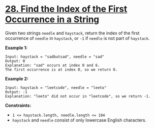 # **[28. Find the Index of the First Occurrence in a String](https://leetcode.com/problems/find-the-index-of-the-first-occurrence-in-a-string/)**

Given two strings ``needle`` and ``haystack``, return the index of the first occurrence of ``needle`` in ``haystack``, or ``-1`` if ``needle`` is not part of ``haystack``.

**Example 1:**
```
Input: haystack = "sadbutsad", needle = "sad"
Output: 0
Explanation: "sad" occurs at index 0 and 6.
The first occurrence is at index 0, so we return 0.
```
**Example 2:**
```
Input: haystack = "leetcode", needle = "leeto"
Output: -1
Explanation: "leeto" did not occur in "leetcode", so we return -1.
```

**Constraints:**

- ``1 <= haystack.length, needle.length <= 104``
- ``haystack`` and ``needle`` consist of only lowercase English characters.